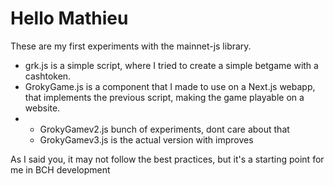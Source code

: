 # Hello Mathieu  
These are my first experiments with the mainnet-js library.  
- grk.js is a simple script, where I tried to create a simple betgame with a cashtoken.  
- GrokyGame.js is a component that I made to use on a Next.js webapp, that implements the previous script, making the game playable on a website.
- - GrokyGamev2.js bunch of experiments, dont care about that
  - GrokyGamev3.js is the actual version with improves

As I said you, it may not follow the best practices, but it's a starting point for me in BCH development
